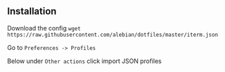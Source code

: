 ## Installation

Download the config `wget https://raw.githubusercontent.com/alebian/dotfiles/master/iterm.json`

Go to `Preferences -> Profiles`

Below under `Other actions` click import JSON profiles

